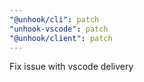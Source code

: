 ```yaml
---
"@unhook/cli": patch
"unhook-vscode": patch
"@unhook/client": patch
---
```


Fix issue with vscode delivery
